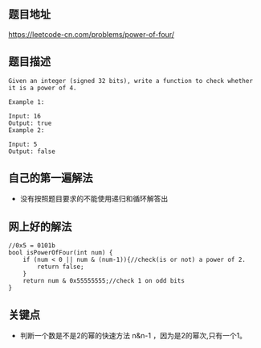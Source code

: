 ## 题目地址
https://leetcode-cn.com/problems/power-of-four/

## 题目描述

```
Given an integer (signed 32 bits), write a function to check whether it is a power of 4.

Example 1:

Input: 16
Output: true
Example 2:

Input: 5
Output: false
```

## 自己的第一遍解法
* 没有按照题目要求的不能使用递归和循环解答出

## 网上好的解法
```
//0x5 = 0101b
bool isPowerOfFour(int num) {
    if (num < 0 || num & (num-1)){//check(is or not) a power of 2.
        return false;
    }
    return num & 0x55555555;//check 1 on odd bits
}
```
##  关键点
*  判断一个数是不是2的幂的快速方法 n&n-1 ，因为是2的幂次,只有一个1。
